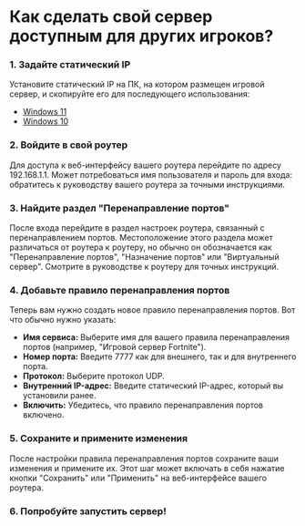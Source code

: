 # Как сделать свой сервер доступным для других игроков?

### 1. Задайте статический IP

Установите статический IP на ПК, на котором размещен игровой сервер, и скопируйте его для последующего использования:

- [Windows 11](https://pureinfotech.com/set-static-ip-address-windows-11/)
- [Windows 10](https://pureinfotech.com/set-static-ip-address-windows-10/)

### 2. Войдите в свой роутер

Для доступа к веб-интерфейсу вашего роутера перейдите по адресу 192.168.1.1.
Может потребоваться имя пользователя и пароль для входа: обратитесь к руководству вашего роутера за точными инструкциями.

### 3. Найдите раздел "Перенаправление портов"

После входа перейдите в раздел настроек роутера, связанный с перенаправлением портов. Местоположение этого раздела может различаться от роутера к роутеру, но обычно он обозначается как "Перенаправление портов", "Назначение портов" или "Виртуальный сервер".
Смотрите в руководстве к роутеру для точных инструкций.

### 4. Добавьте правило перенаправления портов

Теперь вам нужно создать новое правило перенаправления портов. Вот что обычно нужно указать:

- **Имя сервиса:** Выберите имя для вашего правила перенаправления портов (например, "Игровой сервер Fortnite").
- **Номер порта:** Введите 7777 как для внешнего, так и для внутреннего порта.
- **Протокол:** Выберите протокол UDP.
- **Внутренний IP-адрес:** Введите статический IP-адрес, который вы установили ранее.
- **Включить:** Убедитесь, что правило перенаправления портов включено.

### 5. Сохраните и примените изменения

После настройки правила перенаправления портов сохраните ваши изменения и примените их. 
Этот шаг может включать в себя нажатие кнопки "Сохранить" или "Применить" на веб-интерфейсе вашего роутера.

### 6. Попробуйте запустить сервер!
